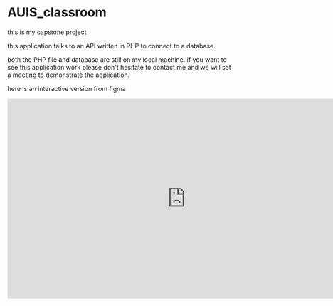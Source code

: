 # AUIS_classroom

this is my capstone project

this application talks to an API written in PHP to connect to a database.

both the PHP file and database are still on my local machine. if you want to see this application work please don't hesitate to contact me and we will set a meeting to demonstrate the application.

here is an interactive version from figma

<iframe style="border: none;" width="800" height="450" src="https://www.figma.com/embed?embed_host=share&url=https%3A%2F%2Fwww.figma.com%2Fproto%2FwOGyqNLG8wekl15hKyaXwA%2Fcapstone%3Fnode-id%3D48%253A0%26scaling%3Dscale-down" allowfullscreen></iframe>
